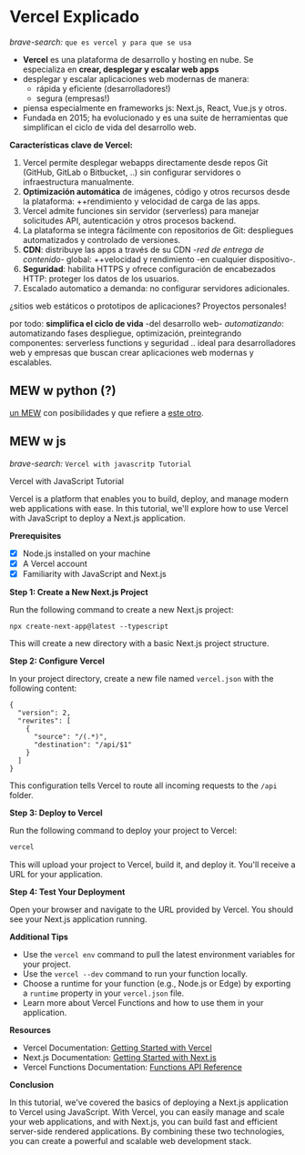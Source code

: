 # Vercel Explicado

*brave-search:*
`que es vercel y para que se usa`

- **Vercel** es una plataforma de desarrollo y hosting en nube. Se especializa en **crear, desplegar y escalar web apps**
- desplegar y escalar aplicaciones web modernas de manera:
  - rápida y eficiente (desarrolladores!)
  - segura (empresas!)
- piensa especialmente en frameworks js: Next.js, React, Vue.js y otros. 
- Fundada en 2015; ha evolucionado y es una suite de herramientas que simplifican el ciclo de vida del desarrollo web.

**Características clave de Vercel:**

1. Vercel permite desplegar webapps directamente desde repos Git (GitHub, GitLab o Bitbucket, ..) sin configurar servidores o infraestructura manualmente.
2. **Optimización automática** de imágenes, código y otros recursos desde la plataforma: ++rendimiento y velocidad de carga de las apps.
3. Vercel admite funciones sin servidor (serverless) para manejar solicitudes API, autenticación y otros procesos backend.
4. La plataforma se integra fácilmente con repositorios de Git: despliegues automatizados y controlado de versiones.
5. **CDN**: distribuye las apps a través de su CDN -*red de entrega de contenido*- global: ++velocidad y rendimiento -en cualquier dispositivo-.
6. **Seguridad**: habilita HTTPS y ofrece configuración de encabezados HTTP: proteger los datos de los usuarios.
7. Escalado automatico a demanda: no configurar servidores adicionales.

¿sitios web estáticos o prototipos de aplicaciones? Proyectos personales!

por todo: **simplifica el ciclo de vida** -del desarrollo web- *automatizando*:
    automatizando fases despliegue, optimización, 
    preintegrando componentes: serverless functions y seguridad
.. ideal para desarrolladores web y empresas que buscan crear aplicaciones web modernas y escalables.

## MEW w python (?)

[un MEW](https://dev.to/andrewbaisden/how-to-deploy-a-python-flask-app-to-vercel-2o5k) con posibilidades y que refiere a [este otro](https://github.com/headwinds/venv).

## MEW w js

*brave-search:*
`Vercel with javascritp Tutorial`

Vercel with JavaScript Tutorial

Vercel is a platform that enables you to build, deploy, and manage modern web applications with ease. In this tutorial, we'll explore how to use Vercel with JavaScript to deploy a Next.js application.

**Prerequisites**

- [x] Node.js installed on your machine
- [x] A Vercel account
- [x] Familiarity with JavaScript and Next.js

**Step 1: Create a New Next.js Project**

Run the following command to create a new Next.js project:

```bash:
npx create-next-app@latest --typescript
```

This will create a new directory with a basic Next.js project structure.

**Step 2: Configure Vercel**

In your project directory, create a new file named `vercel.json` with the following content:

```json:
{
  "version": 2,
  "rewrites": [
    {
      "source": "/(.*)",
      "destination": "/api/$1"
    }
  ]
}
```

This configuration tells Vercel to route all incoming requests to the `/api` folder.

**Step 3: Deploy to Vercel**

Run the following command to deploy your project to Vercel:
```bash
vercel
```
This will upload your project to Vercel, build it, and deploy it. You'll receive a URL for your application.

**Step 4: Test Your Deployment**

Open your browser and navigate to the URL provided by Vercel. You should see your Next.js application running.

**Additional Tips**

* Use the `vercel env` command to pull the latest environment variables for your project.
* Use the `vercel --dev` command to run your function locally.
* Choose a runtime for your function (e.g., Node.js or Edge) by exporting a `runtime` property in your `vercel.json` file.
* Learn more about Vercel Functions and how to use them in your application.

**Resources**

* Vercel Documentation: [Getting Started with Vercel](https://vercel.com/docs/getting-started)
* Next.js Documentation: [Getting Started with Next.js](https://nextjs.org/docs/getting-started)
* Vercel Functions Documentation: [Functions API Reference](https://vercel.com/docs/functions/api-reference)

**Conclusion**

In this tutorial, we've covered the basics of deploying a Next.js application to Vercel using JavaScript. With Vercel, you can easily manage and scale your web applications, and with Next.js, you can build fast and efficient server-side rendered applications. By combining these two technologies, you can create a powerful and scalable web development stack.
